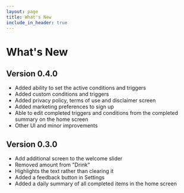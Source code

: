 ```yaml
---
layout: page
title: What's New
include_in_header: true
---
```


# What's New

## **Version 0.4.0**

- Added ability to set the active conditions and triggers
- Added custom conditions and triggers
- Added privacy policy, terms of use and disclaimer screen
- Added marketing preferences to sign up
- Able to edit completed triggers and conditions from the completed summary on the home screen
- Other UI and minor improvements

## **Version 0.3.0**

- Add additional screen to the welcome slider
- Removed amount from "Drink"
- Highlights the text rather than clearing it
- Added a feedback button in Settings
- Added a daily summary of all completed items in the home screen

<br>

